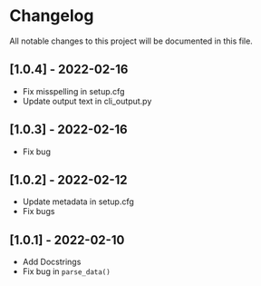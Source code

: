 # Changelog

All notable changes to this project will be documented in this file.

## [1.0.4] - 2022-02-16

* Fix misspelling in setup.cfg
* Update output text in cli_output.py

## [1.0.3] - 2022-02-16

* Fix bug

## [1.0.2] - 2022-02-12

* Update metadata in setup.cfg
* Fix bugs

## [1.0.1] - 2022-02-10

* Add Docstrings
* Fix bug in `parse_data()`
